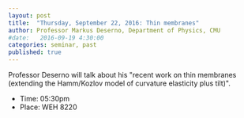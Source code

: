 ```yaml
---
layout: post
title:  "Thursday, September 22, 2016: Thin membranes"
author: Professor Markus Deserno, Department of Physics, CMU
#date:   2016-09-19 4:30:00
categories: seminar, past
published: true
---
```

Professor Deserno will talk about his "recent work on thin membranes (extending the Hamm/Kozlov model of curvature elasticity plus tilt)".


  * Time: 05:30pm
  * Place: WEH 8220
